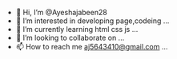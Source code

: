 - 👋 Hi, I’m @Ayeshajabeen28
- 👀 I’m interested in developing page,codeing ...
- 🌱 I’m currently learning html css js ...
- 💞️ I’m looking to collaborate on ...
- 📫 How to reach me aj5643410@gmail.com ...

<!---
Ayeshajabeen28/Ayeshajabeen28 is a ✨ special ✨ repository because its `README.md` (this file) appears on your GitHub profile.
You can click the Preview link to take a look at your changes.
--->
